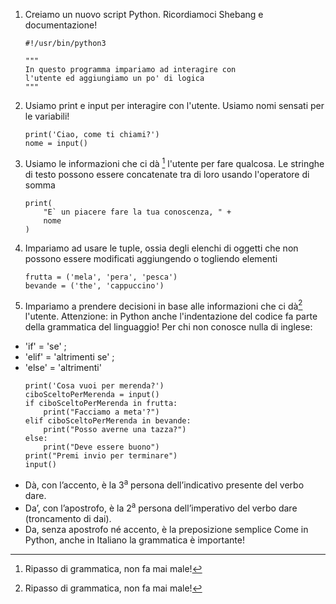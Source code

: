 1. Creiamo un nuovo script Python. Ricordiamoci Shebang e  documentazione!
    ```
    #!/usr/bin/python3

    """
    In questo programma impariamo ad interagire con
    l'utente ed aggiungiamo un po' di logica
    """
    ```
2. Usiamo print e input per interagire con l'utente. 
   Usiamo nomi sensati per le  variabili!
    ```
    print('Ciao, come ti chiami?')
    nome = input()
    ```
3. Usiamo le informazioni che ci dà [^nota] l'utente per fare qualcosa. Le stringhe di
   testo possono essere concatenate tra di loro usando l'operatore di somma
    ```
    print(
        "E` un piacere fare la tua conoscenza, " +
        nome
    )
    ```
4. Impariamo ad usare le tuple, ossia degli elenchi di oggetti che non possono  essere modificati aggiungendo o togliendo elementi
    ```
    frutta = ('mela', 'pera', 'pesca')
    bevande = ('the', 'cappuccino')
    ```
5. Impariamo a prendere decisioni in base alle informazioni che ci dà[^nota] l'utente. Attenzione: in Python anche l'indentazione del codice fa parte della grammatica del linguaggio! Per chi non conosce nulla di inglese:
  * 'if' = 'se' ;
  * 'elif' = 'altrimenti se' ;
  * 'else' = 'altrimenti'
    ```
    print('Cosa vuoi per merenda?')
    ciboSceltoPerMerenda = input()
    if ciboSceltoPerMerenda in frutta:
        print("Facciamo a meta'?")
    elif ciboSceltoPerMerenda in bevande:
        print("Posso averne una tazza?")
    else:
        print("Deve essere buono")
    print("Premi invio per terminare")
    input()
    ```

[^nota]: Ripasso di grammatica, non fa mai male!
* Dà, con l’accento, è la 3<sup>a</sup> persona dell’indicativo presente del verbo dare.
* Da’, con l’apostrofo, è la 2<sup>a</sup> persona dell’imperativo del verbo dare (troncamento di dai).
* Da, senza apostrofo né accento, è la preposizione semplice
Come in Python, anche in Italiano la grammatica è importante!
